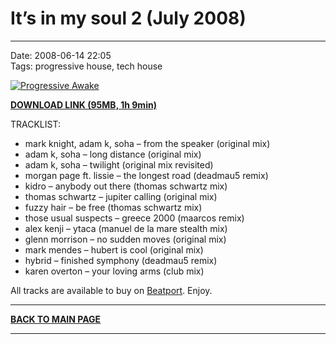# It’s in my soul 2 (July 2008) 

----

Date: 2008-06-14 22:05  
Tags: progressive house, tech house  

[![Progressive Awake](https://drive.google.com/uc?export=download&id=0B1aIvu0NI6o4Wmo0OFRybHJ1Y28)](https://drive.google.com/uc?export=download&id=0B_4_ynm06YZISVpHOGdEckxqTmM)

[**DOWNLOAD LINK (95MB, 1h 9min)**](https://drive.google.com/file/d/0B_4_ynm06YZISVpHOGdEckxqTmM/edit?usp=sharing)


TRACKLIST:  

* mark knight, adam k, soha – from the speaker (original mix)
* adam k, soha – long distance (original mix)
* adam k, soha – twilight (original mix revisited)
* morgan page ft. lissie – the longest road (deadmau5 remix)
* kidro – anybody out there (thomas schwartz mix)
* thomas schwartz – jupiter calling (original mix)
* fuzzy hair – be free (thomas schwartz mix)
* those usual suspects – greece 2000 (maarcos remix)
* alex kenji – ytaca (manuel de la mare stealth mix)
* glenn morrison – no sudden moves (original mix)
* mark mendes – hubert is cool (original mix)
* hybrid – finished symphony (deadmau5 remix)
* karen overton – your loving arms (club mix)

All tracks are available to buy on <a href="http://beatport.com" target="_blank">Beatport</a>.
Enjoy.

----

[**BACK TO MAIN PAGE**](../README.md)

---- 

